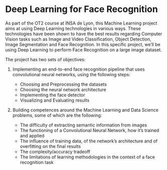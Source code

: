# Deep Learning for Face Recognition

As part of the OT2 course at INSA de Lyon, this Machine Learning project aims at using Deep Learning technologies in various ways. These technologies have been shown to have the best results regarding Computer Vision tasks such as Image and Video Classification, Object Detection, Image Segmentation and Face Recognition.
In this specific project, we’ll be using Deep Learning to perform Face Recognition on a large image dataset. 

The project has two sets of objectives: 

1) Implementing an end-to-end face recognition pipeline that uses convolutional neural networks, using the following steps:
    - Choosing and Preprocessing the datasets
    - Choosing the neural network architecture
    - Implementing the face detector
    - Visualizing and Evaluating results

2) Building competences around the Machine Learning and Data Science problems, some of which are the following:
    - The difficulty of extracting semantic information from images
    - The functioning of a Convolutional Neural Network, how it’s trained and applied
    - The influence of training data, of the network’s architecture and of overfitting on the final results
    - The complexity/accuracy tradeoff
    - The limitations of learning methodologies in the context of a face recognition task
